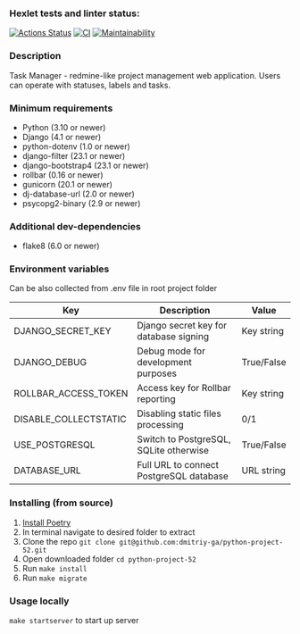 ### Hexlet tests and linter status:
[![Actions Status](https://github.com/dmitriy-ga/python-project-52/workflows/hexlet-check/badge.svg)](https://github.com/dmitriy-ga/python-project-52/actions)
[![CI](https://github.com/dmitriy-ga/python-project-52/actions/workflows/CI.yml/badge.svg)](https://github.com/dmitriy-ga/python-project-52/actions/workflows/CI.yml)
[![Maintainability](https://api.codeclimate.com/v1/badges/28d73cb13a60e2595aba/maintainability)](https://codeclimate.com/github/dmitriy-ga/python-project-52/maintainability)

### Description
Task Manager - redmine-like project management web application. Users can operate with statuses, labels and tasks.

### Minimum requirements
- Python (3.10 or newer)
- Django (4.1 or newer)
- python-dotenv (1.0 or newer)
- django-filter (23.1 or newer)
- django-bootstrap4 (23.1 or newer)
- rollbar (0.16 or newer)
- gunicorn (20.1 or newer)
- dj-database-url (2.0 or newer)
- psycopg2-binary (2.9 or newer)

### Additional dev-dependencies
- flake8 (6.0 or newer)

### Environment variables
Can be also collected from .env file in root project folder

| Key                   | Description                             | Value      |
|-----------------------|-----------------------------------------|------------|
| DJANGO_SECRET_KEY     | Django secret key for database signing  | Key string |
| DJANGO_DEBUG          | Debug mode for development purposes     | True/False |
| ROLLBAR_ACCESS_TOKEN  | Access key for Rollbar reporting        | Key string |
| DISABLE_COLLECTSTATIC | Disabling static files processing       | 0/1        |
| USE_POSTGRESQL        | Switch to PostgreSQL, SQLite otherwise  | True/False |
| DATABASE_URL          | Full URL to connect PostgreSQL database | URL string |

### Installing (from source)
1. [Install Poetry](https://python-poetry.org/docs/#installation)
2. In terminal navigate to desired folder to extract
3. Clone the repo `git clone git@github.com:dmitriy-ga/python-project-52.git`
4. Open downloaded folder `cd python-project-52`
5. Run `make install`
6. Run `make migrate`

### Usage locally
`make startserver` to start up server